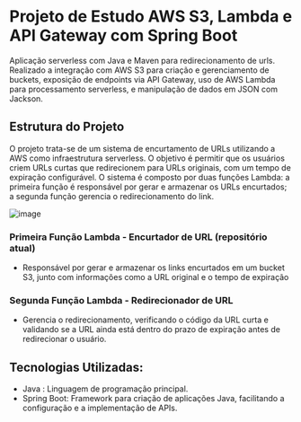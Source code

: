 # Projeto de Estudo AWS S3, Lambda e API Gateway com Spring Boot

Aplicação serverless com Java e Maven para  redirecionamento de urls. Realizado a integração com AWS S3 para
criação e gerenciamento de buckets, exposição de endpoints via API Gateway, uso de AWS Lambda para 
processamento serverless, e manipulação de dados em JSON com Jackson.

## Estrutura do Projeto

O projeto trata-se de um sistema de encurtamento de URLs utilizando a AWS como
infraestrutura serverless. O objetivo é permitir que os usuários criem URLs curtas que
redirecionem para URLs originais, com um tempo de expiração configurável. O sistema é
composto por duas funções Lambda: a primeira função é responsável por gerar e armazenar os
URLs encurtados; a segunda função gerencia o redirecionamento do link.


![image](https://github.com/user-attachments/assets/43600f31-dd31-4050-80c4-3765ab9891e4)


### Primeira Função Lambda - Encurtador de URL **(repositório atual)**
  - Responsável por gerar e armazenar os links encurtados em um bucket S3, junto com informações
como a URL original e o tempo de expiração

### Segunda Função Lambda - Redirecionador de URL 
  - Gerencia o redirecionamento, verificando o código da URL curta e validando se a URL ainda
está dentro do prazo de expiração antes de redirecionar o usuário.



  ## Tecnologias Utilizadas:
- Java : Linguagem de programação principal.
- Spring Boot: Framework para criação de aplicações Java, facilitando a configuração e a implementação de APIs.
